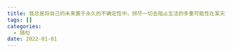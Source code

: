 ```yaml
---
title: 我总是将自己的未来置于永久的不确定性中，拼尽一切去阻止生活的多重可能性在某天坍缩掉，这是我能活下去的唯一稻草
tags: []
categories:
  - 随句
date: 2022-01-01
---
```


